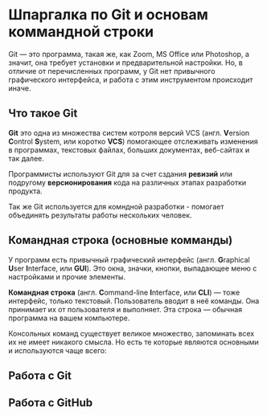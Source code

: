 # Шпаргалка по Git и основам коммандной строки

Git — это программа, такая же, как Zoom, MS Office или Photoshop, а значит, она требует установки и предварительной настройки. Но, в отличие от перечисленных программ, у Git нет привычного графического интерфейса, и работа с этим инструментом происходит иначе.

## Что такое Git

**Git** это одна из множества систем котроля версий VCS (англ. **V**ersion **C**ontrol **S**ystem, или коротко **VCS**) помогающее отслеживать изменения в программах, текстовых файлах, больших документах, веб-сайтах и так далее. 

Программисты используют Git для за счет сздания **ревизий** или подругому **версионирования** кода на различных этапах разработки продукта.

Так же Git используется для комндной разработки - помогает объединять результаты работы нескольких человек.


## Командная строка (основные комманды)

У программ есть привычный графический интерфейс (англ. **G**raphical **U**ser **I**nterface, или **GUI**). Это окна, значки, кнопки, выпадающее меню с настройками и прочие элементы.

**Командная строка** (англ. **C**ommand-line **I**nterface, или **CLI**) — тоже интерфейс, только текстовый. Пользователь вводит в неё команды. Она принимает их от пользователя и 
выполняет. Эта строка — обычная программа на вашем компьютере.

Консольных команд существует великое множество, запоминать всех их не имеет никакого смысла. Но есть те которые являются основными и используются чаще всего:


## Работа с Git


## Работа с GitHub